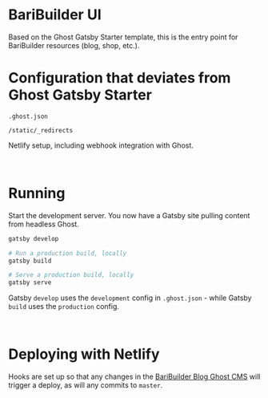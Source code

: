 # BariBuilder UI

Based on the Ghost Gatsby Starter template, this is the entry point for BariBuilder resources (blog, shop, etc.).

# Configuration that deviates from Ghost Gatsby Starter

`.ghost.json`

`/static/_redirects`

Netlify setup, including webhook integration with Ghost.

&nbsp;

# Running

Start the development server. You now have a Gatsby site pulling content from headless Ghost.

```bash
gatsby develop
```

```bash
# Run a production build, locally
gatsby build

# Serve a production build, locally
gatsby serve
```

Gatsby `develop` uses the `development` config in `.ghost.json` - while Gatsby `build` uses the `production` config.

&nbsp;

# Deploying with Netlify

Hooks are set up so that any changes in the [BariBuilder Blog Ghost CMS](builder-blog.ghost.io/ghost/) will trigger a deploy, as will any commits to `master`.

&nbsp;
